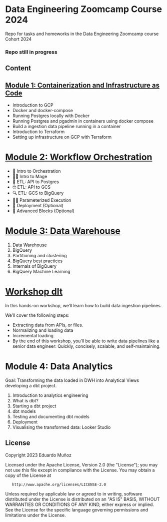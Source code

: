 # Data Engineering Zoomcamp Course 2024

Repo for tasks and homeworks in the Data Engineering Zoomcamp course Cohort 2024

### Repo still in progress

## Content

## [Module 1: Containerization and Infrastructure as Code](Module01/)

- Introduction to GCP
- Docker and docker-compose
- Running Postgres locally with Docker
- Running Postgres and pgadmin in containers using docker compose
- Build a ingestion data pipeline running in a container
- Introduction to Terraform
- Setting up infrastructure on GCP with Terraform

# [Module 2: Workflow Orchestration](Module02/)

- 📯 Intro to Orchestration
- 🧙‍♂️ Intro to Mage
- 🐘 ETL: API to Postgres
- 🤓 ETL: API to GCS
- 🔍 ETL: GCS to BigQuery
- 👨‍💻 Parameterized Execution
- 🤖 Deployment (Optional)
- 🧱 Advanced Blocks (Optional)


# [Module 3: Data Warehouse](Module03/)

1. Data Warehouse
2. BigQuery
3. Partitioning and clustering
4. BigQuery best practices
5. Internals of BigQuery
6. BigQuery Machine Learning

# [Workshop dlt](Workshop-dlt/)

​In this hands-on workshop, we’ll learn how to build data ingestion pipelines.

​We’ll cover the following steps:

- ​Extracting data from APIs, or files.
- ​Normalizing and loading data
- ​Incremental loading
- ​By the end of this workshop, you’ll be able to write data pipelines like a senior data engineer: Quickly, concisely, scalable, and self-maintaining.

# Module 4: Data Analytics

Goal: Transforming the data loaded in DWH into Analytical Views developing a dbt project.

1. Introduction to analytics engineering
2. What is dbt?
3. Starting a dbt project
4. dbt models
5. Testing and documenting dbt models
6. Deployment
7. Visualising the transformed data: Looker Studio

## License

Copyright 2023 Eduardo Muñoz

   Licensed under the Apache License, Version 2.0 (the "License");
   you may not use this file except in compliance with the License.
   You may obtain a copy of the License at

       http://www.apache.org/licenses/LICENSE-2.0

   Unless required by applicable law or agreed to in writing, software
   distributed under the License is distributed on an "AS IS" BASIS,
   WITHOUT WARRANTIES OR CONDITIONS OF ANY KIND, either express or implied.
   See the License for the specific language governing permissions and
   limitations under the License.

